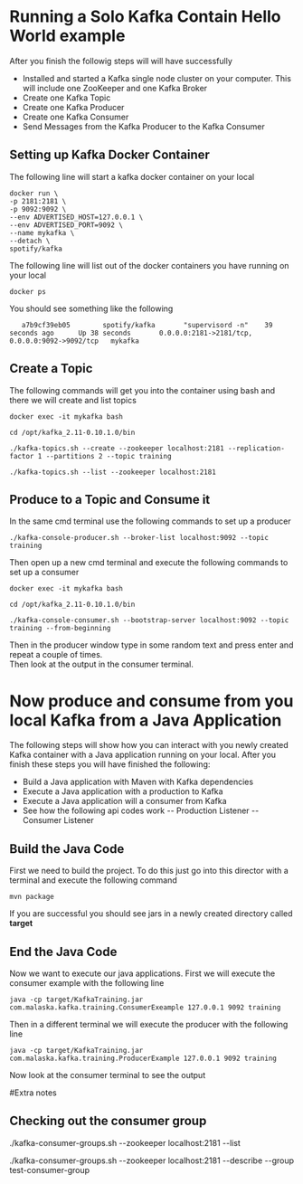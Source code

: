 
# Running a Solo Kafka Contain Hello World example
After you finish the followig steps will will have successfully

- Installed and started a Kafka single node cluster on your computer.  This will include one ZooKeeper and one Kafka Broker
- Create one Kafka Topic
- Create one Kafka Producer
- Create one Kafka Consumer
- Send Messages from the Kafka Producer to the Kafka Consumer

## Setting up Kafka Docker Container
The following line will start a kafka docker container on your local
```
docker run \
-p 2181:2181 \
-p 9092:9092 \
--env ADVERTISED_HOST=127.0.0.1 \
--env ADVERTISED_PORT=9092 \
--name mykafka \
--detach \
spotify/kafka
```

The following line will list out of the docker containers you have running on your local
```
docker ps
```

You should see something like the following
```CONTAINER ID        IMAGE               COMMAND             CREATED             STATUS              PORTS                                            NAMES
   a7b9cf39eb05        spotify/kafka       "supervisord -n"    39 seconds ago      Up 38 seconds       0.0.0.0:2181->2181/tcp, 0.0.0.0:9092->9092/tcp   mykafka
```

## Create a Topic
The following commands will get you into the container using bash and there we will create and list topics
```
docker exec -it mykafka bash

cd /opt/kafka_2.11-0.10.1.0/bin

./kafka-topics.sh --create --zookeeper localhost:2181 --replication-factor 1 --partitions 2 --topic training

./kafka-topics.sh --list --zookeeper localhost:2181
```
## Produce to a Topic and Consume it
In the same cmd terminal use the following commands to set up a producer
```
./kafka-console-producer.sh --broker-list localhost:9092 --topic training
```

Then open up a new cmd terminal and execute the following commands to set up a consumer
```
docker exec -it mykafka bash

cd /opt/kafka_2.11-0.10.1.0/bin

./kafka-console-consumer.sh --bootstrap-server localhost:9092 --topic training --from-beginning
```

Then in the producer window type in some random text and press enter and repeat a couple of times.  
Then look at the output in the consumer terminal.

# Now produce and consume from you local Kafka from a Java Application
The following steps will show how you can interact with you newly created Kafka container with a Java application running on your local.
After you finish these steps you will have finished the following:

- Build a Java application with Maven with Kafka dependencies
- Execute a Java application with a production to Kafka
- Execute a Java application will a consumer from Kafka
- See how the following api codes work
-- Production Listener
-- Consumer Listener 

## Build the Java Code
First we need to build the project.  To do this just go into this director with a terminal and execute the following command
```
mvn package
```

If you are successful you should see jars in a newly created directory called **target**

## End the Java Code
Now we want to execute our java applications.  First we will execute the consumer example with the following line
```
java -cp target/KafkaTraining.jar com.malaska.kafka.training.ConsumerExeample 127.0.0.1 9092 training
```
Then in a different terminal we will execute the producer with the following line
```
java -cp target/KafkaTraining.jar com.malaska.kafka.training.ProducerExample 127.0.0.1 9092 training
```

Now look at the consumer terminal to see the output

#Extra notes

## Checking out the consumer group
./kafka-consumer-groups.sh --zookeeper localhost:2181 --list

./kafka-consumer-groups.sh --zookeeper localhost:2181 --describe --group test-consumer-group

